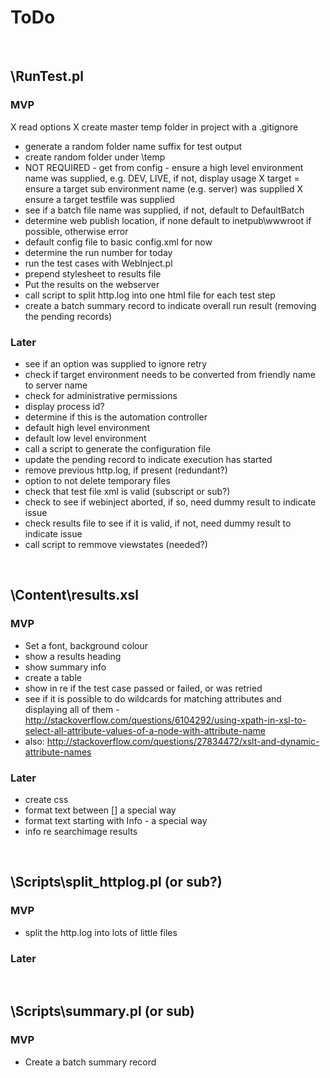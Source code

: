 # ToDo

<br />


## \RunTest.pl

### MVP
X read options
X create master temp folder in project with a .gitignore
* generate a random folder name suffix for test output
* create random folder under \temp
* NOT REQUIRED - get from config - ensure a high level environment name was supplied, e.g. DEV, LIVE, if not, display usage
X target = ensure a target sub environment name (e.g. server) was supplied
X ensure a target testfile was supplied
* see if a batch file name was supplied, if not, default to DefaultBatch
* determine web publish location, if none default to inetpub\wwwroot if possible, otherwise error
* default config file to basic config.xml for now
* determine the run number for today
* run the test cases with WebInject.pl
* prepend stylesheet to results file
* Put the results on the webserver
* call script to split http.log into one html file for each test step
* create a batch summary record to indicate overall run result (removing the pending records)

### Later
* see if an option was supplied to ignore retry
* check if target environment needs to be converted from friendly name to server name
* check for administrative permissions
* display process id?
* determine if this is the automation controller
* default high level environment
* default low level environment
* call a script to generate the configuration file
* update the pending record to indicate execution has started
* remove previous http.log, if present (redundant?)
* option to not delete temporary files
* check that test file xml is valid (subscript or sub?)
* check to see if webinject aborted, if so, need dummy result to indicate issue
* check results file to see if it is valid, if not, need dummy result to indicate issue
* call script to remmove viewstates (needed?)

<br />


## \Content\results.xsl

### MVP
* Set a font, background colour
* show a results heading
* show summary info
* create a table
* show in re if the test case passed or failed, or was retried
* see if it is possible to do wildcards for matching attributes and displaying all of them - http://stackoverflow.com/questions/6104292/using-xpath-in-xsl-to-select-all-attribute-values-of-a-node-with-attribute-name
* also: http://stackoverflow.com/questions/27834472/xslt-and-dynamic-attribute-names

### Later
* create css
* format text between [] a special way
* format text starting with Info - a special way
* info re searchimage results

<br />


## \Scripts\split_httplog.pl (or sub?)

### MVP
* split the http.log into lots of little files

### Later

<br />


## \Scripts\summary.pl (or sub)

### MVP
* Create a batch summary record


